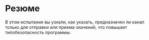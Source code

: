 # Резюме

В этом испытании вы узнали, как указать, предназначен ли канал только для отправки или приема значений, что повышает типобезопасность программы.
